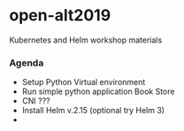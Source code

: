 # open-alt2019
Kubernetes and Helm workshop materials

### Agenda 
* Setup Python Virtual environment
* Run simple python application Book Store
* CNI ???
* Install Helm v.2.15 (optional try Helm 3)
* 
